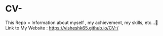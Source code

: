 # CV-
This Repo = Information about myself , my achievement, my skills, etc...🙂
Link to My Website : https://visheshk65.github.io/CV-/
